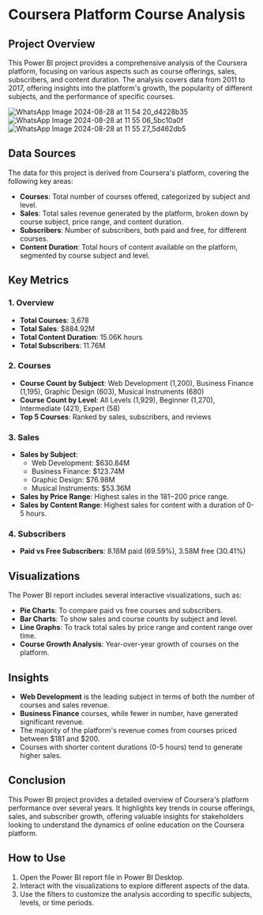 # Coursera Platform Course Analysis

## Project Overview

This Power BI project provides a comprehensive analysis of the Coursera platform, focusing on various aspects such as course offerings, sales, subscribers, and content duration. The analysis covers data from 2011 to 2017, offering insights into the platform's growth, the popularity of different subjects, and the performance of specific courses.


![WhatsApp Image 2024-08-28 at 11 54 20_d4228b35](https://github.com/user-attachments/assets/d8be4257-dc76-47d4-9371-e72cef53d0ff)
![WhatsApp Image 2024-08-28 at 11 55 06_5bc10a0f](https://github.com/user-attachments/assets/24e6ce5b-7f59-4034-b23b-34cd453a4f1e)
![WhatsApp Image 2024-08-28 at 11 55 27_5d462db5](https://github.com/user-attachments/assets/18030d31-842f-4114-bf7e-5938e16c3f68)


## Data Sources

The data for this project is derived from Coursera's platform, covering the following key areas:
- **Courses**: Total number of courses offered, categorized by subject and level.
- **Sales**: Total sales revenue generated by the platform, broken down by course subject, price range, and content duration.
- **Subscribers**: Number of subscribers, both paid and free, for different courses.
- **Content Duration**: Total hours of content available on the platform, segmented by course subject and level.

## Key Metrics

### 1. Overview
- **Total Courses**: 3,678
- **Total Sales**: $884.92M
- **Total Content Duration**: 15.06K hours
- **Total Subscribers**: 11.76M

### 2. Courses
- **Course Count by Subject**: Web Development (1,200), Business Finance (1,195), Graphic Design (603), Musical Instruments (680)
- **Course Count by Level**: All Levels (1,929), Beginner (1,270), Intermediate (421), Expert (58)
- **Top 5 Courses**: Ranked by sales, subscribers, and reviews

### 3. Sales
- **Sales by Subject**: 
  - Web Development: $630.84M
  - Business Finance: $123.74M
  - Graphic Design: $76.98M
  - Musical Instruments: $53.36M
- **Sales by Price Range**: Highest sales in the $181-$200 price range.
- **Sales by Content Range**: Highest sales for content with a duration of 0-5 hours.

### 4. Subscribers
- **Paid vs Free Subscribers**: 8.18M paid (69.59%), 3.58M free (30.41%)

## Visualizations

The Power BI report includes several interactive visualizations, such as:
- **Pie Charts**: To compare paid vs free courses and subscribers.
- **Bar Charts**: To show sales and course counts by subject and level.
- **Line Graphs**: To track total sales by price range and content range over time.
- **Course Growth Analysis**: Year-over-year growth of courses on the platform.

## Insights

- **Web Development** is the leading subject in terms of both the number of courses and sales revenue.
- **Business Finance** courses, while fewer in number, have generated significant revenue.
- The majority of the platform's revenue comes from courses priced between $181 and $200.
- Courses with shorter content durations (0-5 hours) tend to generate higher sales.

## Conclusion

This Power BI project provides a detailed overview of Coursera's platform performance over several years. It highlights key trends in course offerings, sales, and subscriber growth, offering valuable insights for stakeholders looking to understand the dynamics of online education on the Coursera platform.

## How to Use

1. Open the Power BI report file in Power BI Desktop.
2. Interact with the visualizations to explore different aspects of the data.
3. Use the filters to customize the analysis according to specific subjects, levels, or time periods.
